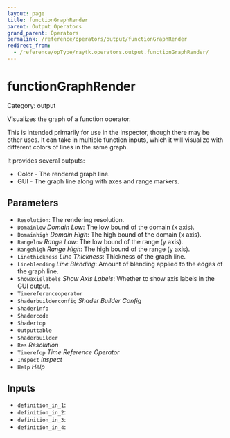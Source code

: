 ```yaml
---
layout: page
title: functionGraphRender
parent: Output Operators
grand_parent: Operators
permalink: /reference/operators/output/functionGraphRender
redirect_from:
  - /reference/opType/raytk.operators.output.functionGraphRender/
---
```


# functionGraphRender

Category: output



Visualizes the graph of a function operator.

This is intended primarily for use in the Inspector, though there may be other uses.
It can take in multiple function inputs, which it will visualize with different colors of lines in the same graph.

It provides several outputs:
* Color - The rendered graph line.
* GUI - The graph line along with axes and range markers.

## Parameters

* `Resolution`: The rendering resolution.
* `Domainlow` *Domain Low*: The low bound of the domain (x axis).
* `Domainhigh` *Domain High*: The high bound of the domain (x axis).
* `Rangelow` *Range Low*: The low bound of the range (y axis).
* `Rangehigh` *Range High*: The high bound of the range (y axis).
* `Linethickness` *Line Thickness*: Thickness of the graph line.
* `Lineblending` *Line Blending*: Amount of blending applied to the edges of the graph line.
* `Showaxislabels` *Show Axis Labels*: Whether to show axis labels in the GUI output.
* `Timereferenceoperator`
* `Shaderbuilderconfig` *Shader Builder Config*
* `Shaderinfo`
* `Shadercode`
* `Shadertop`
* `Outputtable`
* `Shaderbuilder`
* `Res` *Resolution*
* `Timerefop` *Time Reference Operator*
* `Inspect` *Inspect*
* `Help` *Help*

## Inputs

* `definition_in_1`: 
* `definition_in_2`: 
* `definition_in_3`: 
* `definition_in_4`: 